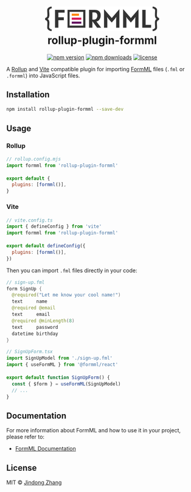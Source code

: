 <h1 align="center">
  <a href="https://github.com/formml/formml">
    <picture>
      <source srcset="https://raw.githubusercontent.com/formml/formml/main/docs/logo/logo-bg.svg" media="(prefers-color-scheme: dark)">
      <img src="https://raw.githubusercontent.com/formml/formml/main/docs/logo/logo-color.svg" alt="FormML Logo" width="300">
    </picture>
  </a>
  <br>
  rollup-plugin-formml
</h1>

<p align="center">
  <a href="https://www.npmjs.com/package/rollup-plugin-formml"><img src="https://img.shields.io/npm/v/rollup-plugin-formml.svg" alt="npm version"></a>
  <a href="https://www.npmjs.com/package/rollup-plugin-formml"><img src="https://img.shields.io/npm/dm/rollup-plugin-formml.svg" alt="npm downloads"></a>
  <a href="https://github.com/formml/formml/blob/main/LICENSE"><img src="https://img.shields.io/npm/l/rollup-plugin-formml.svg" alt="license"></a>
</p>

A [Rollup](https://rollupjs.org/) and [Vite](https://vitejs.dev/) compatible plugin for importing [FormML](https://github.com/formml/formml) files (`.fml` or `.formml`) into JavaScript files.

## Installation

```bash
npm install rollup-plugin-formml --save-dev
```

## Usage

### Rollup

```js
// rollup.config.mjs
import formml from 'rollup-plugin-formml'

export default {
  plugins: [formml()],
}
```

### Vite

```js
// vite.config.ts
import { defineConfig } from 'vite'
import formml from 'rollup-plugin-formml'

export default defineConfig({
  plugins: [formml()],
})
```

Then you can import `.fml` files directly in your code:

```java
// sign-up.fml
form SignUp {
  @required("Let me know your cool name!")
  text     name
  @required @email
  text     email
  @required @minLength(8)
  text     password
  datetime birthday
}
```

```ts
// SignUpForm.tsx
import SignUpModel from './sign-up.fml'
import { useFormML } from '@formml/react'

export default function SignUpForm() {
  const { $form } = useFormML(SignUpModel)
  // ...
}
```

## Documentation

For more information about FormML and how to use it in your project, please refer to:

- [FormML Documentation](https://github.com/formml/formml#readme)

## License

MIT © [Jindong Zhang](https://github.com/jindong-zhannng)
